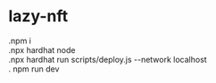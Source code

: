 # lazy-nft
.npm i    
.npx hardhat node   
.npx hardhat run scripts/deploy.js --network localhost  
. npm run dev
